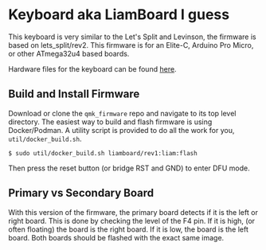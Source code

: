 # Keyboard aka LiamBoard I guess

This keyboard is very similar to the Let's Split and Levinson, the firmware is based on lets_split/rev2.
This firmware is for an Elite-C, Arduino Pro Micro, or other ATmega32u4 based boards.

Hardware files for the keyboard can be found [here](https://github.com/fruzyna/keyboard).

## Build and Install Firmware

Download or clone the `qmk_firmware` repo and navigate to its top level directory.
The easiest way to build and flash firmware is using Docker/Podman.
A utility script is provided to do all the work for you, `util/docker_build.sh`.

```
$ sudo util/docker_build.sh liamboard/rev1:liam:flash
```

Then press the reset button (or bridge RST and GND) to enter DFU mode.

## Primary vs Secondary Board

With this version of the firmware, the primary board detects if it is the left or right board.
This is done by checking the level of the F4 pin.
If it is high, (or often floating) the board is the right board.
If it is low, the board is the left board.
Both boards should be flashed with the exact same image.
